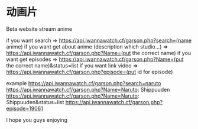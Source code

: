 # 动画片
Beta website stream anime

if you want search => https://api.iwannawatch.cf/garson.php?search=(name anime)
if you want get about anime (description which studio...) => https://api.iwannawatch.cf/garson.php?Name=(put the correct name)
if you want get episodes => https://api.iwannawatch.cf/garson.php?Name=(put the correct name)&status=list
if you want link video => https://api.iwannawatch.cf/garson.php?episode=(put id for episode)

example
https://api.iwannawatch.cf/garson.php?search=naruto
https://api.iwannawatch.cf/garson.php?Name=Naruto: Shippuuden
https://api.iwannawatch.cf/garson.php?Name=Naruto: Shippuuden&status=list
https://api.iwannawatch.cf/garson.php?episode=19061


I hope you guys enjoying 
